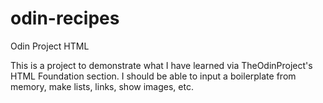 # odin-recipes
Odin Project HTML

This is a project to demonstrate what I have learned via TheOdinProject's HTML Foundation section. I should be able to input a boilerplate from memory, make lists, links, show images, etc.